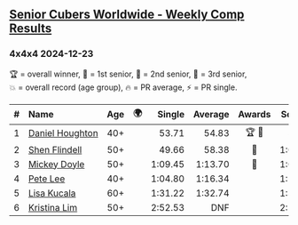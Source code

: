 <style>table {white-space: nowrap;}</style>
<link rel="stylesheet" type="text/css" href="/scw-comp/css/flags.css" />

## [Senior Cubers Worldwide - Weekly Comp Results](/scw-comp/results/)
### 4x4x4 2024-12-23

<span style="white-space: nowrap;">🏆 = overall winner</span>, <span style="white-space: nowrap;">🥇 = 1st senior</span>, <span style="white-space: nowrap;">🥈 = 2nd senior</span>, <span style="white-space: nowrap;">🥉 = 3rd senior</span>, <span style="white-space: nowrap;">💥 = overall record (age group)</span>, <span style="white-space: nowrap;">🔥 = PR average</span>, <span style="white-space: nowrap;">⚡ = PR single</span>.

| # | Name | Age | 🌍 | Single | Average | Awards | Solve 1 | Solve 2 | Solve 3 | Solve 4 | Solve 5 | Video |
| :--: | :-- | :--: | :--: | --: | --: | :--: | --: | --: | --: | --: | --: | :-- |
| 1 | [Daniel Houghton](../../persons/daniel_houghton/444.md) | 40+ | <i class="flag flag-CH" /> | 53.71 | 54.83 | 🏆 🥇 | 56.33 | 53.71 | 1:32.17 | 54.19 | 53.98 | [Desktop](https://www.facebook.com/events/611146718114819/permalink/620495950513229) / [Mobile](https://m.facebook.com/events/611146718114819?view=permalink&id=620495950513229) |
| 2 | [Shen Flindell](../../persons/shen_flindell/444.md) | 50+ | <i class="flag flag-AU" /> | 49.66 | 58.38 | 🥈 | 1:01.69 | 1:01.79 | 51.66 | 1:05.89 | 49.66 | [Desktop](https://www.facebook.com/745394767/videos/603523355555702) / [Mobile](https://m.facebook.com/745394767/videos/603523355555702) |
| 3 | [Mickey Doyle](../../persons/mickey_doyle/444.md) | 50+ | <i class="flag flag-US" /> | 1:09.45 | 1:13.70 | 🥉 | 1:09.45 | 1:18.77 | 1:10.07 | 1:27.36 | 1:12.25 | [Desktop](https://www.facebook.com/events/611146718114819/permalink/620247130538111) / [Mobile](https://m.facebook.com/events/611146718114819?view=permalink&id=620247130538111) |
| 4 | [Pete Lee](../../persons/pete_lee/444.md) | 40+ | <i class="flag flag-GB" /> | 1:04.80 | 1:16.34 |  | 1:12.76 | 1:04.80 | 1:14.03 | 1:22.22 | 1:22.74 | [Desktop](https://www.facebook.com/events/611146718114819/permalink/615709984325159) / [Mobile](https://m.facebook.com/events/611146718114819?view=permalink&id=615709984325159) |
| 5 | [Lisa Kucala](../../persons/lisa_kucala/444.md) | 60+ | <i class="flag flag-US" /> | 1:31.22 | 1:32.74 |  | 1:31.22 | 1:33.70 | 1:33.31 | DNS | DNS | [Desktop](https://www.facebook.com/events/611146718114819/permalink/613950114501146) / [Mobile](https://m.facebook.com/events/611146718114819?view=permalink&id=613950114501146) |
| 6 | [Kristina Lim](../../persons/kristina_lim/444.md) | 50+ | <i class="flag flag-US" /> | 2:52.53 | DNF |  | 2:52.53 | 3:45.19 | DNS | DNS | DNS | [Desktop](https://www.facebook.com/1045330593/videos/567283376123782) / [Mobile](https://m.facebook.com/1045330593/videos/567283376123782) |

<!-- Global site tag (gtag.js) - Google Analytics -->
<script async src="https://www.googletagmanager.com/gtag/js?id=UA-86348435-3"></script>
<script>window.dataLayer = window.dataLayer || []; function gtag() {dataLayer.push(arguments);} gtag('js', new Date()); gtag('config', 'UA-86348435-3');</script>
